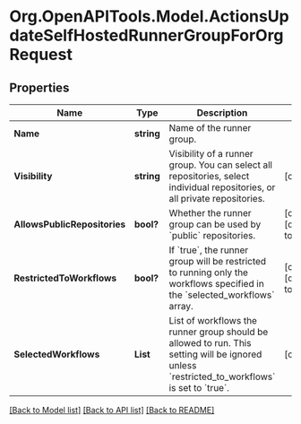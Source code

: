 # Org.OpenAPITools.Model.ActionsUpdateSelfHostedRunnerGroupForOrgRequest

## Properties

Name | Type | Description | Notes
------------ | ------------- | ------------- | -------------
**Name** | **string** | Name of the runner group. | 
**Visibility** | **string** | Visibility of a runner group. You can select all repositories, select individual repositories, or all private repositories. | [optional] 
**AllowsPublicRepositories** | **bool?** | Whether the runner group can be used by &#x60;public&#x60; repositories. | [optional] [default to false]
**RestrictedToWorkflows** | **bool?** | If &#x60;true&#x60;, the runner group will be restricted to running only the workflows specified in the &#x60;selected_workflows&#x60; array. | [optional] [default to false]
**SelectedWorkflows** | **List<string>** | List of workflows the runner group should be allowed to run. This setting will be ignored unless &#x60;restricted_to_workflows&#x60; is set to &#x60;true&#x60;. | [optional] 

[[Back to Model list]](../README.md#documentation-for-models) [[Back to API list]](../README.md#documentation-for-api-endpoints) [[Back to README]](../README.md)

